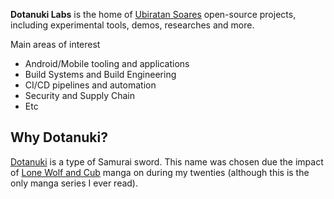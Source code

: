 **Dotanuki Labs** is the home of [Ubiratan Soares](https://github.com/ubiratansoares) open-source projects, including experimental tools, demos, researches and more.

Main areas of interest

- Android/Mobile tooling and applications
- Build Systems and Build Engineering
- CI/CD pipelines and automation
- Security and Supply Chain
- Etc

## Why Dotanuki?

[Dotanuki](https://en.wikipedia.org/wiki/D%C5%8Dtanuki) is a type of Samurai sword. This name was chosen due the impact of [Lone Wolf and Cub](https://en.wikipedia.org/wiki/Lone_Wolf_and_Cub) manga on during my twenties (although this is the only manga series I ever read). 


